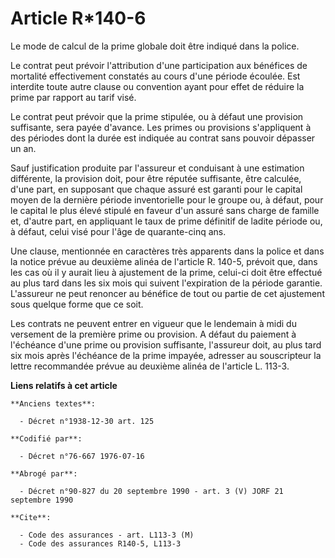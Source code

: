 # Article R*140-6

Le mode de calcul de la prime globale doit être indiqué dans la police.

Le contrat peut prévoir l'attribution d'une participation aux bénéfices de mortalité effectivement constatés au cours d'une
période écoulée. Est interdite toute autre clause ou convention ayant pour effet de réduire la prime par rapport au tarif
visé.

Le contrat peut prévoir que la prime stipulée, ou à défaut une provision suffisante, sera payée d'avance. Les primes ou
provisions s'appliquent à des périodes dont la durée est indiquée au contrat sans pouvoir dépasser un an.

Sauf justification produite par l'assureur et conduisant à une estimation différente, la provision doit, pour être réputée
suffisante, être calculée, d'une part, en supposant que chaque assuré est garanti pour le capital moyen de la dernière
période inventorielle pour le groupe ou, à défaut, pour le capital le plus élevé stipulé en faveur d'un assuré sans charge de
famille et, d'autre part, en appliquant le taux de prime définitif de ladite période ou, à défaut, celui visé pour l'âge de
quarante-cinq ans.

Une clause, mentionnée en caractères très apparents dans la police et dans la notice prévue au deuxième alinéa de l'article
R. 140-5, prévoit que, dans les cas où il y aurait lieu à ajustement de la prime, celui-ci doit être effectué au plus tard
dans les six mois qui suivent l'expiration de la période garantie. L'assureur ne peut renoncer au bénéfice de tout ou partie
de cet ajustement sous quelque forme que ce soit.

Les contrats ne peuvent entrer en vigueur que le lendemain à midi du versement de la première prime ou provision. A défaut du
paiement à l'échéance d'une prime ou provision suffisante, l'assureur doit, au plus tard six mois après l'échéance de la
prime impayée, adresser au souscripteur la lettre recommandée prévue au deuxième alinéa de l'article L. 113-3.

**Liens relatifs à cet article**

	**Anciens textes**:

	  - Décret n°1938-12-30 art. 125

	**Codifié par**:

	  - Décret n°76-667 1976-07-16

	**Abrogé par**:

	  - Décret n°90-827 du 20 septembre 1990 - art. 3 (V) JORF 21 septembre 1990

	**Cite**:

	  - Code des assurances - art. L113-3 (M)
	  - Code des assurances R140-5, L113-3
